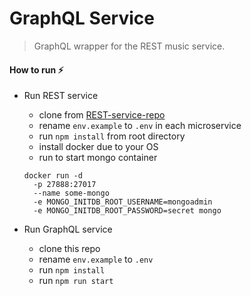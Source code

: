 # GraphQL Service

> GraphQL wrapper for the REST music service.

#### How to run ⚡

* Run REST service
  - clone from [REST-service-repo](https://github.com/rolling-scopes-school/node-graphql-service)
  - rename `env.example` to `.env` in each microservice
  - run `npm install` from root directory
  - install docker due to your OS
  - run to start mongo container
  ```
  docker run -d
    -p 27888:27017
    --name some-mongo
    -e MONGO_INITDB_ROOT_USERNAME=mongoadmin
    -e MONGO_INITDB_ROOT_PASSWORD=secret mongo
  ```

* Run GraphQL service
  - clone this repo
  - rename `env.example` to `.env`
  - run `npm install`
  - run `npm run start`
